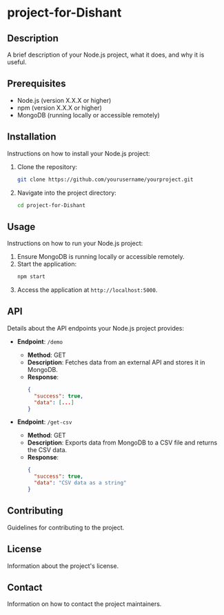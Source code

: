 # project-for-Dishant

## Description
A brief description of your Node.js project, what it does, and why it is useful.

## Prerequisites
- Node.js (version X.X.X or higher)
- npm (version X.X.X or higher)
- MongoDB (running locally or accessible remotely)

## Installation
Instructions on how to install your Node.js project:

1. Clone the repository:
   ```bash
   git clone https://github.com/yourusername/yourproject.git
   ```
2. Navigate into the project directory:
   ```bash
   cd project-for-Dishant
   ```
## Usage
Instructions on how to run your Node.js project:

1. Ensure MongoDB is running locally or accessible remotely.
2. Start the application:
   ```bash
   npm start
   ```
3. Access the application at `http://localhost:5000`.

## API
Details about the API endpoints your Node.js project provides:

- **Endpoint**: `/demo`
  - **Method**: GET
  - **Description**: Fetches data from an external API and stores it in MongoDB.
  - **Response**: 
    ```json
    {
      "success": true,
      "data": [...]
    }
    ```

- **Endpoint**: `/get-csv`
  - **Method**: GET
  - **Description**: Exports data from MongoDB to a CSV file and returns the CSV data.
  - **Response**: 
    ```json
    {
      "success": true,
      "data": "CSV data as a string"
    }
    ```

## Contributing
Guidelines for contributing to the project.

## License
Information about the project's license.

## Contact
Information on how to contact the project maintainers.